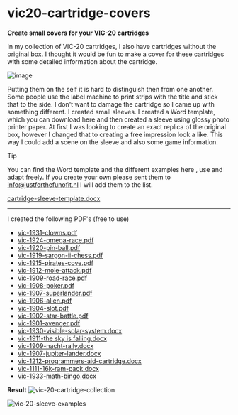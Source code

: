# vic20-cartridge-covers
**Create small covers for your VIC-20 cartridges**

In my collection of VIC-20 cartridges, I also have cartridges without the original box. I thought it would be fun to make a cover for these cartridges with some detailed information about the cartridge.

![image](https://github.com/justforthefunofit/vic20-cartridge-sleeve/assets/116113817/40cdf23d-6d5d-4aba-958f-4df212e7a4cd)

Putting them on the self it is hard to distinguish then from one another. Some people use the label machine to print strips with the title and stick that to the side. I don't want to damage the cartridge so I came up with something different. I created small sleeves. I created a Word template, which you can download here and then created a sleeve using glossy photo printer paper. At first I was looking to create an exact replica of the original box, however I changed that to creating a free impression look a like. This way I could add a scene on the sleeve and also some game information.

> [!TIP]
>You can find the Word template and the different examples here , use and adapt freely.
> If you create your own please sent them to info@justforthefunofit.nl I will add them to the list.

 [cartridge-sleeve-template.docx](https://github.com/justforthefunofit/vic20-cartridge-sleeve/files/15053249/cartridge-sleeve-template.docx)

---
I created the following PDF's (free to use)

- [vic-1931-clowns.pdf](https://github.com/justforthefunofit/vic20-cartridge-sleeve/files/15053263/vic-1931-clowns.pdf)
- [vic-1924-omega-race.pdf](https://github.com/justforthefunofit/vic20-cartridge-sleeve/files/15053262/vic-1924-omega-race.pdf)
- [vic-1920-pin-ball.pdf](https://github.com/justforthefunofit/vic20-cartridge-sleeve/files/15053261/vic-1920-pin-ball.pdf)
- [vic-1919-sargon-ii-chess.pdf](https://github.com/justforthefunofit/vic20-cartridge-sleeve/files/15053260/vic-1919-sargon-ii-chess.pdf)
- [vic-1915-pirates-cove.pdf](https://github.com/justforthefunofit/vic20-cartridge-sleeve/files/15053259/vic-1915-pirates-cove.pdf)
- [vic-1912-mole-attack.pdf](https://github.com/justforthefunofit/vic20-cartridge-sleeve/files/15053258/vic-1912-mole-attack.pdf)
- [vic-1909-road-race.pdf](https://github.com/justforthefunofit/vic20-cartridge-sleeve/files/15053257/vic-1909-road-race.pdf)
- [vic-1908-poker.pdf](https://github.com/justforthefunofit/vic20-cartridge-sleeve/files/15053256/vic-1908-poker.pdf)
- [vic-1907-superlander.pdf](https://github.com/justforthefunofit/vic20-cartridge-sleeve/files/15053255/vic-1907-superlander.pdf)
- [vic-1906-alien.pdf](https://github.com/justforthefunofit/vic20-cartridge-sleeve/files/15053254/vic-1906-alien.pdf)
- [vic-1904-slot.pdf](https://github.com/justforthefunofit/vic20-cartridge-sleeve/files/15053253/vic-1904-slot.pdf)
- [vic-1902-star-battle.pdf](https://github.com/justforthefunofit/vic20-cartridge-sleeve/files/15053252/vic-1902-star-battle.pdf)
- [vic-1901-avenger.pdf](https://github.com/justforthefunofit/vic20-cartridge-sleeve/files/15053251/vic-1901-avenger.pdf)
- [vic-1930-visible-solar-system.docx](https://github.com/justforthefunofit/vic20-cartridge-covers/files/15171324/cartridge-sleeve-vic-1930-visible-solar-system.docx)
- [vic-1911-the sky is falling.docx](https://github.com/justforthefunofit/vic20-cartridge-covers/files/15171323/cartridge-sleeve-vic-1911-the.sky.is.falling.docx)
- [vic-1909-nacht-rally.docx](https://github.com/justforthefunofit/vic20-cartridge-covers/files/15171322/cartridge-sleeve-vic-1909-nacht-rally.docx)
- [vic-1907-jupiter-lander.docx](https://github.com/justforthefunofit/vic20-cartridge-covers/files/15171321/cartridge-sleeve-vic-1907-jupiter-lander.docx)
- [vic-1212-programmers-aid-cartridge.docx](https://github.com/justforthefunofit/vic20-cartridge-covers/files/15171320/cartridge-sleeve-vic-1212-programmers-aid-cartridge.docx)
- [vic-1111-16k-ram-pack.docx](https://github.com/justforthefunofit/vic20-cartridge-covers/files/15171319/cartridge-sleeve-vic-1111-16k-ram-pack.docx)
- [vic-1933-math-bingo.docx](https://github.com/justforthefunofit/vic20-cartridge-covers/files/15171318/cartridge-sleeve-vic-1933-math-bingo.docx)

**Result**
![vic-20-cartridge-collection](https://github.com/justforthefunofit/vic20-cartridge-sleeve/assets/116113817/0f8cb21a-d3c2-4bdb-8778-00f23b0d8f41)

![vic-20-sleeve-examples](https://github.com/justforthefunofit/vic20-cartridge-sleeve/assets/116113817/f6069726-e1ac-4425-a7c9-7f9dc37f1f44)
